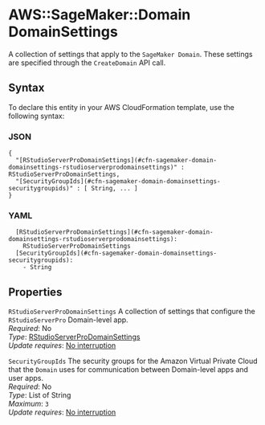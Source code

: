 # AWS::SageMaker::Domain DomainSettings<a name="aws-properties-sagemaker-domain-domainsettings"></a>

A collection of settings that apply to the `SageMaker Domain`\. These settings are specified through the `CreateDomain` API call\.

## Syntax<a name="aws-properties-sagemaker-domain-domainsettings-syntax"></a>

To declare this entity in your AWS CloudFormation template, use the following syntax:

### JSON<a name="aws-properties-sagemaker-domain-domainsettings-syntax.json"></a>

```
{
  "[RStudioServerProDomainSettings](#cfn-sagemaker-domain-domainsettings-rstudioserverprodomainsettings)" : RStudioServerProDomainSettings,
  "[SecurityGroupIds](#cfn-sagemaker-domain-domainsettings-securitygroupids)" : [ String, ... ]
}
```

### YAML<a name="aws-properties-sagemaker-domain-domainsettings-syntax.yaml"></a>

```
  [RStudioServerProDomainSettings](#cfn-sagemaker-domain-domainsettings-rstudioserverprodomainsettings): 
    RStudioServerProDomainSettings
  [SecurityGroupIds](#cfn-sagemaker-domain-domainsettings-securitygroupids): 
    - String
```

## Properties<a name="aws-properties-sagemaker-domain-domainsettings-properties"></a>

`RStudioServerProDomainSettings`  <a name="cfn-sagemaker-domain-domainsettings-rstudioserverprodomainsettings"></a>
A collection of settings that configure the `RStudioServerPro` Domain\-level app\.  
*Required*: No  
*Type*: [RStudioServerProDomainSettings](aws-properties-sagemaker-domain-rstudioserverprodomainsettings.md)  
*Update requires*: [No interruption](https://docs.aws.amazon.com/AWSCloudFormation/latest/UserGuide/using-cfn-updating-stacks-update-behaviors.html#update-no-interrupt)

`SecurityGroupIds`  <a name="cfn-sagemaker-domain-domainsettings-securitygroupids"></a>
The security groups for the Amazon Virtual Private Cloud that the `Domain` uses for communication between Domain\-level apps and user apps\.  
*Required*: No  
*Type*: List of String  
*Maximum*: `3`  
*Update requires*: [No interruption](https://docs.aws.amazon.com/AWSCloudFormation/latest/UserGuide/using-cfn-updating-stacks-update-behaviors.html#update-no-interrupt)